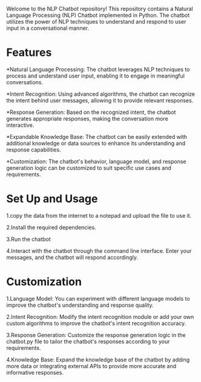 Welcome to the NLP Chatbot repository! This repository contains a Natural Language Processing (NLP) Chatbot implemented in Python. The chatbot utilizes the power of NLP techniques to understand and respond to user input in a conversational manner.


# Features

*Natural Language Processing: The chatbot leverages NLP techniques to process and understand user input, enabling it to engage in meaningful conversations.

*Intent Recognition: Using advanced algorithms, the chatbot can recognize the intent behind user messages, allowing it to provide relevant responses.

*Response Generation: Based on the recognized intent, the chatbot generates appropriate responses, making the conversation more interactive.

*Expandable Knowledge Base: The chatbot can be easily extended with additional knowledge or data sources to enhance its understanding and response capabilities.

*Customization: The chatbot's behavior, language model, and response generation logic can be customized to suit specific use cases and requirements.

# Set Up and Usage

1.copy the data from the internet to a notepad and upload the file to use it.

2.Install the required dependencies.

3.Run the chatbot

4.Interact with the chatbot through the command line interface. Enter your messages, and the chatbot will respond accordingly.

# Customization

1.Language Model: You can experiment with different language models to improve the chatbot's understanding and response quality.

2.Intent Recognition: Modify the intent recognition module or add your own custom algorithms to improve the chatbot's intent recognition accuracy.

3.Response Generation: Customize the response generation logic in the chatbot.py file to tailor the chatbot's responses according to your requirements.

4.Knowledge Base: Expand the knowledge base of the chatbot by adding more data or integrating external APIs to provide more accurate and informative responses.
